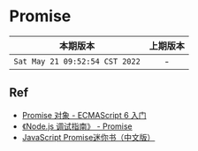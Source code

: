 # Promise

|本期版本|上期版本 
|:---:|:---:
`Sat May 21 09:52:54 CST 2022` | -

## Ref

* [Promise 对象 - ECMAScript 6 入门](https://es6.ruanyifeng.com/#docs/promise)
* [《Node.js 调试指南》 - Promise](https://github.com/nswbmw/node-in-debugging/blob/master/3.1%20Promise.md)
* [JavaScript Promise迷你书（中文版）](http://liubin.org/promises-book/)
